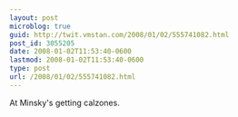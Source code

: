 ```yaml
---
layout: post
microblog: true
guid: http://twit.vmstan.com/2008/01/02/555741082.html
post_id: 3055205
date: 2008-01-02T11:53:40-0600
lastmod: 2008-01-02T11:53:40-0600
type: post
url: /2008/01/02/555741082.html
---
```

At Minsky's getting calzones.
